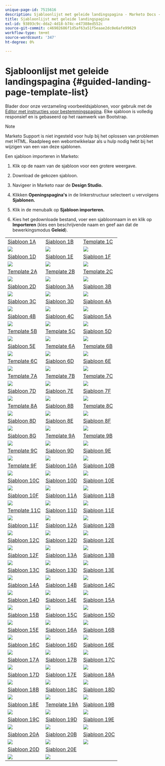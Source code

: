 ```yaml
---
unique-page-id: 7515616
description: Sjabloonlijst met geleide landingspagina - Marketo Docs - Productdocumentatie
title: Sjabloonlijst met geleide landingspagina
exl-id: 93893c9c-dda2-4d18-b74c-e47388ed552c
source-git-commit: c46902686f1d5af63a51f5eaae2dc0e6afe99629
workflow-type: tm+mt
source-wordcount: '347'
ht-degree: 0%

---
```


# Sjabloonlijst met geleide landingspagina {#guided-landing-page-template-list}

Blader door onze verzameling voorbeeldsjablonen, voor gebruik met de [Editor met instructies voor bestemmingspagina](/help/marketo/product-docs/demand-generation/landing-pages/guided-landing-pages/create-a-guided-landing-page.md). Elke sjabloon is volledig responsief en is gebaseerd op het raamwerk van Bootstrap.

>[!NOTE]
>
>Marketo Support is niet ingesteld voor hulp bij het oplossen van problemen met HTML. Raadpleeg een webontwikkelaar als u hulp nodig hebt bij het wijzigen van een van deze sjablonen.

Een sjabloon importeren in Marketo:

1. Klik op de naam van de sjabloon voor een grotere weergave.
1. Download de gekozen sjabloon.
1. Navigeer in Marketo naar de **Design Studio.**
1. Klikken **Openingspagina&#39;s** in de linkerstructuur selecteert u vervolgens **Sjablonen.**

1. Klik in de menubalk op **Sjabloon importeren.**
1. Kies het gedownloade bestand, voer een sjabloonnaam in en klik op **Importeren** (kies een beschrijvende naam en geef aan dat de bewerkingsmodus **Geleid**).

|  |  |  |
|---|---|---|
| [Sjabloon 1A](guided-landing-page-templates/template-1a.md) | [Sjabloon 1B](guided-landing-page-templates/template-1b.md) | [Template 1C](guided-landing-page-templates/template-1c.md) |
| ![](assets/1a.jpg) | ![](assets/1b.jpg) | ![](assets/1c.jpg) |
| [Sjabloon 1D](guided-landing-page-templates/template-1d.md) | [Sjabloon 1E](guided-landing-page-templates/template-1e.md) | [Sjabloon 1F](guided-landing-page-templates/template-1f.md) |
| ![](assets/1d.jpg) | ![](assets/1e.jpg) | ![](assets/1f.jpg) |
| [Template 2A](guided-landing-page-templates/template-2a.md) | [Template 2B](guided-landing-page-templates/template-2b.md) | [Template 2C](guided-landing-page-templates/template-2c.md) |
| ![](assets/2a.jpg) | ![](assets/2b.jpg) | ![](assets/2c.jpg) |
| [Sjabloon 2D](guided-landing-page-templates/template-2d.md) | [Sjabloon 3A](guided-landing-page-templates/template-3a.md) | [Sjabloon 3B](guided-landing-page-templates/template-3b.md) |
| ![](assets/2d.jpg) | ![](assets/3a.jpg) | ![](assets/3b.jpg) |
| [Sjabloon 3C](guided-landing-page-templates/template-3c.md) | [Sjabloon 3D](guided-landing-page-templates/template-3d.md) | [Sjabloon 4A](guided-landing-page-templates/template-4a.md) |
| ![](assets/3c.jpg) | ![](assets/3d.jpg) | ![](assets/4a.jpg) |
| [Sjabloon 4B](guided-landing-page-templates/template-4b.md) | [Sjabloon 4C](guided-landing-page-templates/template-4c.md) | [Sjabloon 5A](guided-landing-page-templates/template-5a.md) |
| ![](assets/4b.jpg) | ![](assets/4c.jpg) | ![](assets/5a.jpg) |
| [Template 5B](guided-landing-page-templates/template-5b.md) | [Template 5C](guided-landing-page-templates/template-5c.md) | [Sjabloon 5D](guided-landing-page-templates/template-5d.md) |
| ![](assets/5b.jpg) | ![](assets/5c.jpg) | ![](assets/5d.jpg) |
| [Sjabloon 5E](guided-landing-page-templates/template-5e.md) | [Template 6A](guided-landing-page-templates/template-6a.md) | [Template 6B](guided-landing-page-templates/template-6b.md) |
| ![](assets/5e.jpg) | ![](assets/6a.jpg) | ![](assets/6b.jpg) |
| [Template 6C](guided-landing-page-templates/template-6c.md) | [Sjabloon 6D](guided-landing-page-templates/template-6d.md) | [Sjabloon 6E](guided-landing-page-templates/template-6e.md) |
| ![](assets/6c.jpg) | ![](assets/6d.jpg) | ![](assets/6e.jpg) |
| [Template 7A](guided-landing-page-templates/template-7a.md) | [Template 7B](guided-landing-page-templates/template-7b.md) | [Template 7C](guided-landing-page-templates/template-7c.md) |
| ![](assets/7a.jpg) | ![](assets/7b.jpg) | ![](assets/7c.jpg) |
| [Sjabloon 7D](guided-landing-page-templates/template-7d.md) | [Sjabloon 7E](guided-landing-page-templates/template-7e.md) | [Sjabloon 7F](guided-landing-page-templates/template-7f.md) |
| ![](assets/7d.jpg) | ![](assets/7e.jpg) | ![](assets/7f.jpg) |
| [Template 8A](guided-landing-page-templates/template-8a.md) | [Sjabloon 8B](guided-landing-page-templates/template-8b.md) | [Template 8C](guided-landing-page-templates/template-8c.md) |
| ![](assets/8a.jpg) | ![](assets/8b.jpg) | ![](assets/8c.jpg) |
| [Sjabloon 8D](guided-landing-page-templates/template-8d.md) | [Sjabloon 8E](guided-landing-page-templates/template-8e.md) | [Sjabloon 8F](guided-landing-page-templates/template-8f.md) |
| ![](assets/8d.jpg) | ![](assets/8e.jpg) | ![](assets/8f.jpg) |
| [Sjabloon 8G](guided-landing-page-templates/template-8g.md) | [Template 9A](guided-landing-page-templates/template-9a.md) | [Template 9B](guided-landing-page-templates/template-9b.md) |
| ![](assets/8g.jpg) | ![](assets/9a.jpg) | ![](assets/9b.jpg) |
| [Template 9C](guided-landing-page-templates/template-9c.md) | [Sjabloon 9D](guided-landing-page-templates/template-9d.md) | [Sjabloon 9E](guided-landing-page-templates/template-9e.md) |
| ![](assets/9c.jpg) | ![](assets/9d.jpg) | ![](assets/9e.jpg) |
| [Template 9F](guided-landing-page-templates/template-9f.md) | [Sjabloon 10A](guided-landing-page-templates/template-10a.md) | [Sjabloon 10B](guided-landing-page-templates/template-10b.md) |
| ![](assets/9f.jpg) | ![](assets/10a.jpg) | ![](assets/10b.jpg) |
| [Sjabloon 10C](guided-landing-page-templates/template-10c.md) | [Sjabloon 10D](guided-landing-page-templates/template-10d.md) | [Sjabloon 10E](guided-landing-page-templates/template-10e.md) |
| ![](assets/10c.jpg) | ![](assets/10d.jpg) | ![](assets/10e.jpg) |
| [Sjabloon 10F](guided-landing-page-templates/template-10f.md) | [Sjabloon 11A](guided-landing-page-templates/template-11a.md) | [Sjabloon 11B](guided-landing-page-templates/template-11b.md) |
| ![](assets/10f.jpg) | ![](assets/11a.jpg) | ![](assets/11b.jpg) |
| [Template 11C](guided-landing-page-templates/template-11c.md) | [Sjabloon 11D](guided-landing-page-templates/template-11d.md) | [Sjabloon 11E](guided-landing-page-templates/template-11e.md) |
| ![](assets/11c.jpg) | ![](assets/11d.jpg) | ![](assets/11e.jpg) |
| [Sjabloon 11F](guided-landing-page-templates/template-11f.md) | [Sjabloon 12A](guided-landing-page-templates/template-12a.md) | [Sjabloon 12B](guided-landing-page-templates/template-12b.md) |
| ![](assets/11f.jpg) | ![](assets/12a.jpg) | ![](assets/12b.jpg) |
| [Sjabloon 12C](guided-landing-page-templates/template-12c.md) | [Sjabloon 12D](guided-landing-page-templates/template-12d.md) | [Sjabloon 12E](guided-landing-page-templates/template-12e.md) |
| ![](assets/12c.jpg) | ![](assets/12d.jpg) | ![](assets/12e.jpg) |
| [Sjabloon 12F](guided-landing-page-templates/template-12f.md) | [Sjabloon 13A](guided-landing-page-templates/template-13a.md) | [Sjabloon 13B](guided-landing-page-templates/template-13b.md) |
| ![](assets/12f.jpg) | ![](assets/13a.jpg) | ![](assets/13b.jpg) |
| [Sjabloon 13C](guided-landing-page-templates/template-13c.md) | [Sjabloon 13D](guided-landing-page-templates/template-13d.md) | [Sjabloon 13E](guided-landing-page-templates/template-13e.md) |
| ![](assets/13c.jpg) | ![](assets/13d.jpg) | ![](assets/13e.jpg) |
| [Sjabloon 14A](guided-landing-page-templates/template-14a.md) | [Sjabloon 14B](guided-landing-page-templates/template-14b.md) | [Sjabloon 14C](guided-landing-page-templates/template-14c.md) |
| ![](assets/14a.jpg) | ![](assets/14b.jpg) | ![](assets/14c.jpg) |
| [Sjabloon 14D](guided-landing-page-templates/template-14d.md) | [Sjabloon 14E](guided-landing-page-templates/template-14e.md) | [Sjabloon 15A](guided-landing-page-templates/template-15a.md) |
| ![](assets/14d.jpg) | ![](assets/14e.jpg) | ![](assets/15a.jpg) |
| [Sjabloon 15B](guided-landing-page-templates/template-15b.md) | [Sjabloon 15C](guided-landing-page-templates/template-15c.md) | [Sjabloon 15D](guided-landing-page-templates/template-15d.md) |
| ![](assets/15b.jpg) | ![](assets/15c.jpg) | ![](assets/15d.jpg) |
| [Sjabloon 15E](guided-landing-page-templates/template-15e.md) | [Sjabloon 16A](guided-landing-page-templates/template-16a.md) | [Sjabloon 16B](guided-landing-page-templates/template-16b.md) |
| ![](assets/15e.jpg) | ![](assets/16a.jpg) | ![](assets/16b.jpg) |
| [Sjabloon 16C](guided-landing-page-templates/template-16c.md) | [Sjabloon 16D](guided-landing-page-templates/template-16d.md) | [Sjabloon 16E](guided-landing-page-templates/template-16e.md) |
| ![](assets/16c.jpg) | ![](assets/16d.jpg) | ![](assets/16e.jpg) |
| [Sjabloon 17A](guided-landing-page-templates/template-17a.md) | [Sjabloon 17B](guided-landing-page-templates/template-17b.md) | [Sjabloon 17C](guided-landing-page-templates/template-17c.md) |
| ![](assets/17a.jpg) | ![](assets/17b.jpg) | ![](assets/17c.jpg) |
| [Sjabloon 17D](guided-landing-page-templates/template-17d.md) | [Sjabloon 17E](guided-landing-page-templates/template-17e.md) | [Sjabloon 18A](guided-landing-page-templates/template-18a.md) |
| ![](assets/17d.jpg) | ![](assets/17e.jpg) | ![](assets/18a.jpg) |
| [Sjabloon 18B](guided-landing-page-templates/template-18b.md) | [Sjabloon 18C](guided-landing-page-templates/template-18c.md) | [Sjabloon 18D](guided-landing-page-templates/template-18d.md) |
| ![](assets/18b.jpg) | ![](assets/18c.jpg) | ![](assets/18d.jpg) |
| [Sjabloon 18E](guided-landing-page-templates/template-18e.md) | [Template 19A](guided-landing-page-templates/template-19a.md) | [Sjabloon 19B](guided-landing-page-templates/template-19b.md) |
| ![](assets/18e.jpg) | ![](assets/19a.jpg) | ![](assets/19b.jpg) |
| [Sjabloon 19C](guided-landing-page-templates/template-19c.md) | [Sjabloon 19D](guided-landing-page-templates/template-19d.md) | [Sjabloon 19E](guided-landing-page-templates/template-19e.md) |
| ![](assets/19c.jpg) | ![](assets/19d.jpg) | ![](assets/19e.jpg) |
| [Sjabloon 20A](guided-landing-page-templates/template-20a.md) | [Sjabloon 20B](guided-landing-page-templates/template-20b.md) | [Sjabloon 20C](guided-landing-page-templates/template-20c.md) |
| ![](assets/20a.jpg) | ![](assets/20b.jpg) | ![](assets/20c.jpg) |
| [Sjabloon 20D](guided-landing-page-templates/template-20d.md) | [Sjabloon 20E](guided-landing-page-templates/template-20e.md) |  |
| ![](assets/20d.jpg) | ![](assets/20e.jpg) |  |
